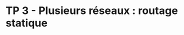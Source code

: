 # TP 3 - Plusieurs réseaux : routage statique

<!--stackedit_data:
eyJoaXN0b3J5IjpbMTE4ODA2NDk4NywtMjA4ODc0NjYxMiw3Mz
A5OTgxMTZdfQ==
-->